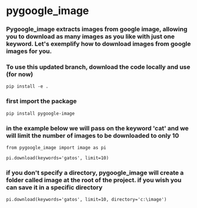 # pygoogle_image

### Pygoogle_image extracts images from google image, allowing you to download as many images as you like with just one keyword. Let's exemplify how to download images from google images for you.</br>

### To use this updated branch, download the code locally and use (for now)</br>
```
pip install -e .
```

### first import the package</br>
```
pip install pygoogle-image
```

### in the example below we will pass on the keyword 'cat' and we will limit the number of images to be downloaded to only 10</br>
```
from pygoogle_image import image as pi

pi.download(keywords='gatos', limit=10)
````
### if you don't specify a directory, pygoogle_image will create a folder called image at the root of the project. if you wish you can save it in a specific directory</br>
```
pi.download(keywords='gatos', limit=10, directory='c:\image')
```

